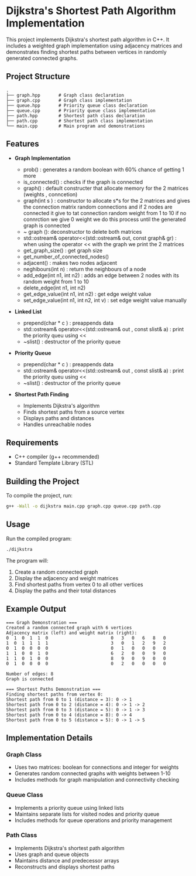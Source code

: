# Dijkstra's Shortest Path Algorithm Implementation

This project implements Dijkstra's shortest path algorithm in C++. It includes a weighted graph implementation using adjacency matrices and demonstrates finding shortest paths between vertices in randomly generated connected graphs.

## Project Structure

```
.
├── graph.hpp       # Graph class declaration
├── graph.cpp       # Graph class implementation
├── queue.hpp       # Priority queue class declaration
├── queue.cpp       # Priority queue class implementation
├── path.hpp        # Shortest path class declaration
├── path.cpp        # Shortest path class implementation
└── main.cpp        # Main program and demonstrations
```

## Features

- **Graph Implementation**
  - prob() : generates a random boolean with 60% chance of getting 1 more 
  - is_connected() : checks if the graph is connected 
  - graph() : default constructer that allocate memory for the 2 matrices (weights , conncetion)
  - graph(int s ) : constructor to allocate s*s for the 2 matrices and gives the connection matrix random connections and if 2 nodes are connected it give to tat connection random weight from 1 to 10 if no connrction we give 0 weight we do this process until the generated graph is connected 
  - ~ graph (): deconstructor to delete both matrices 
  - std::ostream& operator<<(std::ostream& out, const graph& gr) : when using the operator << with the graph we print the 2 matrices 
  - get_graph_size() : get graph size 
  - get_number_of_connected_nodes()
  - adjacent() : makes two nodes adjacent 
  - neghibours(int n) : return the neighbours of a node 
  - add_edge(int n1, int n2) : adds an edge between 2 nodes with its random weight from 1 to 10 
  - delete_edge(int n1, int n2)
  - get_edge_value(int n1, int n2) : get edge weight value 
  - set_edge_value(int n1, int n2, int v) : set edge weight value manually 
- **Linked List**
  - prepend(char * c ) : preappends data 
  - std::ostream& operator<<(std::ostream& out , const slist& a) : print the priority queu using <<
  - ~slist() : destructor of the priority queue 
- **Priority Queue**
  - prepend(char * c ) : preappends data 
  - std::ostream& operator<<(std::ostream& out , const slist& a) : print the priority queu using <<
  - ~slist() : destructor of the priority queue 

- **Shortest Path Finding**
  - Implements Dijkstra's algorithm
  - Finds shortest paths from a source vertex
  - Displays paths and distances
  - Handles unreachable nodes

## Requirements

- C++ compiler (g++ recommended)
- Standard Template Library (STL)

## Building the Project

To compile the project, run:

```bash
g++ -Wall -o dijkstra main.cpp graph.cpp queue.cpp path.cpp
```

## Usage

Run the compiled program:

```bash
./dijkstra
```

The program will:
1. Create a random connected graph
2. Display the adjacency and weight matrices
3. Find shortest paths from vertex 0 to all other vertices
4. Display the paths and their total distances

## Example Output

```
=== Graph Demonstration ===
Created a random connected graph with 6 vertices
Adjacency matrix (left) and weight matrix (right):
0  1  0  1  1  0                        0   3   0   6   8   0   
1  0  1  1  1  1                        3   0   1   2   9   2   
0  1  0  0  0  0                        0   1   0   0   0   0   
1  1  0  0  1  0                        6   2   0   0   9   0   
1  1  0  1  0  0                        8   9   0   9   0   0   
0  1  0  0  0  0                        0   2   0   0   0   0   

Number of edges: 8
Graph is connected

=== Shortest Paths Demonstration ===
Finding shortest paths from vertex 0:
Shortest path from 0 to 1 (distance = 3): 0 -> 1
Shortest path from 0 to 2 (distance = 4): 0 -> 1 -> 2
Shortest path from 0 to 3 (distance = 5): 0 -> 1 -> 3
Shortest path from 0 to 4 (distance = 8): 0 -> 4
Shortest path from 0 to 5 (distance = 5): 0 -> 1 -> 5
```

## Implementation Details

### Graph Class
- Uses two matrices: boolean for connections and integer for weights
- Generates random connected graphs with weights between 1-10
- Includes methods for graph manipulation and connectivity checking

### Queue Class
- Implements a priority queue using linked lists
- Maintains separate lists for visited nodes and priority queue
- Includes methods for queue operations and priority management

### Path Class
- Implements Dijkstra's shortest path algorithm
- Uses graph and queue objects
- Maintains distance and predecessor arrays
- Reconstructs and displays shortest paths
